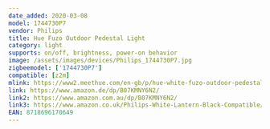 ```yaml
---
date_added: 2020-03-08
model: 1744730P7
vendor: Philips
title: Hue Fuzo Outdoor Pedestal Light
category: light
supports: on/off, brightness, power-on behavior
image: /assets/images/devices/Philips_1744730P7.jpg
zigbeemodel: ['1744730P7']
compatible: [z2m]
mlink: https://www2.meethue.com/en-gb/p/hue-white-fuzo-outdoor-pedestal-light/1744730P7
link: https://www.amazon.de/dp/B07KMNY6N2/
link2: https://www.amazon.com.au/dp/B07KMNY6N2/
link3: https://www.amazon.co.uk/Philips-White-Lantern-Black-Compatible/dp/B07KMNY6N2/
EAN: 8718696170649
---
```

